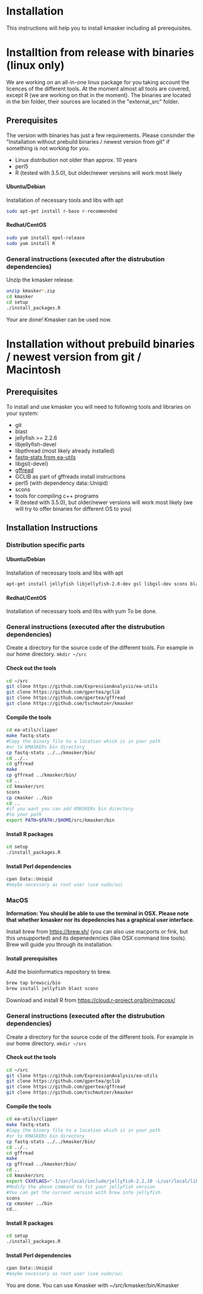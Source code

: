 # Installation
This instructions will help you to install kmasker including all prerequisites.
# Installtion from release with binaries (linux only)
We are working on an all-in-one linux package for you taking account the licences of the different tools. 
At the moment almost all tools are covered, except R (we are working on that in the moment). 
The binaries are located in the bin folder, their sources are located in the "external_src" folder.
## Prerequisites
The version with binaries has just a few requirements. Please consinder the "Installation without prebuild binaries / newest version from git" if something is not working for you.

- Linux distribution not older than approx. 10 years 
- perl5
- R (tested with 3.5.0), but older/newer versions will work most likely

#### Ubuntu/Debian
 Installation of necessary tools and libs with apt
```bash
sudo apt-get install r-base r-recommended 
```
#### Redhat/CentOS
```bash
sudo yum install epel-release
sudo yum install R
```

### General instructions (executed after the distrubution dependencies)
Unzip the kmasker release.
```bash
unzip kmasker*.zip
cd kmasker
cd setup
./install_packages.R
```

Your are done! Kmasker can be used now.

# Installation without prebuild binaries / newest version from git / Macintosh
## Prerequisites
  To install and use kmasker you will need to following tools and libraries on your system:
- git
- blast
- jellyfish >= 2.2.6
- libjellyfish-devel
- libpthread (most likely already installed)
- [fastq-stats from ea-utils](https://github.com/ExpressionAnalysis/ea-utils/blob/wiki/Compiling.md) 
- libgsl(-devel)
- [gffread](https://github.com/gpertea/gffread) 
- GCLIB as part of gffreads install instructions
- perl5 (with dependency data::Uniqid)
- scons
- tools for compiling c++ programs 
- R (tested with 3.5.0), but older/newer versions will work most likely
(we will try to offer binaries for different OS to you)
## Installation Instructions
### Distribution specific parts
#### Ubuntu/Debian
 Installation of necessary tools and libs with apt
```bash
apt-get install jellyfish libjellyfish-2.0-dev gsl libgsl-dev scons blast2 build-essential r-base r-recommended 
```

#### Redhat/CentOS
Installation of necessary tools and libs with yum
To be done. 

### General instructions (executed after the distrubution dependencies)
Create a directory for the source code of the different tools. 
For example in our home directory. 
`mkdir ~/src`
#### Check out the tools
```bash
cd ~/src
git clone https://github.com/ExpressionAnalysis/ea-utils
git clone https://github.com/gpertea/gclib
git clone https://github.com/gpertea/gffread
git clone https://github.com/tschmutzer/kmasker
```
#### Compile the tools
```bash
cd ea-utils/clipper
make fastq-stats
#Copy the binary file to a location which is in your path
#or to KMASKERs bin directory
cp fastq-stats ../../kmasker/bin/
cd ../..
cd gffread
make
cp gffread ../kmasker/bin/
cd ..
cd kmasker/src
scons
cp cmasker ../bin
cd ..
#if you want you can add KMASKERs bin directory
#to your path
export PATH=$PATH:/$HOME/src/kmasker/bin
```
#### Install R packages
```bash
cd setup
./install_packages.R
```
#### Install Perl dependencies
```bash
cpan Data::Uniqid
#maybe necessary as root user (use sudo/su)
```

### MacOS

**Information: You should be able to use the terminal in OSX. Please note that whether kmasker nor its depedencies has a graphical user interface.** 

Install brew from https://brew.sh/ (you can also use macports or fink, but this unsupported) and its depenedencies (like OSX command line tools). Brew will guide you through its installation. 
#### Install prerequisites
Add the bioinformatics repository to brew.
```bash
brew tap brewsci/bio
brew install jellyfish blast scons
```
Download and install R from https://cloud.r-project.org/bin/macosx/

### General instructions (executed after the distrubution dependencies)
Create a directory for the source code of the different tools. 
For example in our home directory. 
`mkdir ~/src`
#### Check out the tools
```bash
cd ~/src
git clone https://github.com/ExpressionAnalysis/ea-utils
git clone https://github.com/gpertea/gclib
git clone https://github.com/gpertea/gffread
git clone https://github.com/tschmutzer/kmasker
```
#### Compile the tools
```bash
cd ea-utils/clipper
make fastq-stats
#Copy the binary file to a location which is in your path
#or to KMASKERs bin directory
cp fastq-stats ../../kmasker/bin/
cd ../..
cd gffread
make
cp gffread ../kmasker/bin/
cd ..
cd kmasker/src
export CXXFLAGS="-I/usr/local/include/jellyfish-2.2.10 -L/usr/local/lib $CXXFLAGS"
#Modify the above command to fit your jellyfish version
#You can get the current version with brew info jellyfish
scons
cp cmasker ../bin
cd..
```
#### Install R packages
```bash
cd setup
./install_packages.R
```

#### Install Perl dependencies
```bash
cpan Data::Uniqid
#maybe necessary as root user (use sudo/su)
```
You are done. You can use Kmasker with ~/src/kmasker/bin/Kmasker
